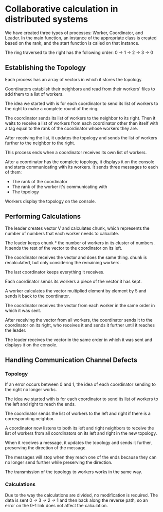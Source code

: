 # Collaborative calculation in distributed systems

We have created three types of processes: Worker, Coordinator, and Leader. In the main function, an instance of the appropriate class is created based on the rank, and the start function is called on that instance.

The ring traversed to the right has the following order: 0 -> 1 -> 2 -> 3 -> 0

## Establishing the Topology

Each process has an array of vectors in which it stores the topology.

Coordinators establish their neighbors and read from their workers' files to add them to a list of workers.

The idea we started with is for each coordinator to send its list of workers to the right to make a complete round of the ring.

The coordinator sends its list of workers to the neighbor to its right. Then it waits to receive a list of workers from each coordinator other than itself with a tag equal to the rank of the coordinator whose workers they are.

After receiving the list, it updates the topology and sends the list of workers further to the neighbor to the right.

This process ends when a coordinator receives its own list of workers.

After a coordinator has the complete topology, it displays it on the console and starts communicating with its workers. It sends three messages to each of them:

- The rank of the coordinator
- The rank of the worker it's communicating with
- The topology

Workers display the topology on the console.

## Performing Calculations

The leader creates vector V and calculates chunk, which represents the number of numbers that each worker needs to calculate.

The leader keeps chunk * the number of workers in its cluster of numbers. It sends the rest of the vector to the coordinator on its left.

The coordinator receives the vector and does the same thing. chunk is recalculated, but only considering the remaining workers.

The last coordinator keeps everything it receives.

Each coordinator sends its workers a piece of the vector it has kept.

A worker calculates the vector multiplied element by element by 5 and sends it back to the coordinator.

The coordinator receives the vector from each worker in the same order in which it was sent.

After receiving the vector from all workers, the coordinator sends it to the coordinator on its right, who receives it and sends it further until it reaches the leader.

The leader receives the vector in the same order in which it was sent and displays it on the console.

## Handling Communication Channel Defects

### Topology

If an error occurs between 0 and 1, the idea of each coordinator sending to the right no longer works.

The idea we started with is for each coordinator to send its list of workers to the left and right to reach the ends.

The coordinator sends the list of workers to the left and right if there is a corresponding neighbor.

A coordinator now listens to both its left and right neighbors to receive the list of workers from all coordinators on its left and right in the new topology.

When it receives a message, it updates the topology and sends it further, preserving the direction of the message.

The messages will stop when they reach one of the ends because they can no longer send further while preserving the direction.

The transmission of the topology to workers works in the same way.

### Calculations

Due to the way the calculations are divided, no modification is required. The data is sent 0 -> 3 -> 2 -> 1 and then back along the reverse path, so an error on the 0-1 link does not affect the calculation.
